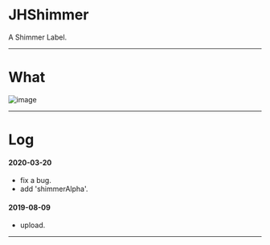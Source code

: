 # JHShimmer
A Shimmer Label.

---

# What
![image](https://github.com/xjh093/JHShimmer/blob/master/JHShimmer/gif.gif)

---

# Log

#### 2020-03-20
- fix a bug.
- add 'shimmerAlpha'.

#### 2019-08-09
- upload.

---
